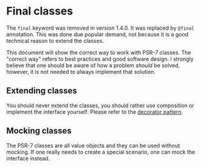 # Final classes

The `final` keyword was removed in version 1.4.0. It was replaced by `@final` annotation.
This was done due popular demand, not because it is a good technical reason to
extend the classes.

This document will show the correct way to work with PSR-7 classes. The "correct way"
refers to best practices and good software design. I strongly believe that one should
be aware of how a problem *should* be solved, however, it is not needed to always
implement that solution.

## Extending classes

You should never extend the classes, you should rather use composition or implement
the interface yourself. Please refer to the [decorator pattern](https://refactoring.guru/design-patterns/decorator).

## Mocking classes

The PSR-7 classes are all value objects and they can be used without mocking. If
one really needs to create a special scenario, one can mock the interface instead.
